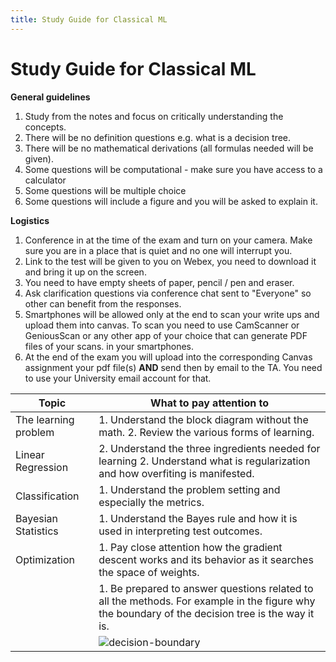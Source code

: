 ```yaml
---
title: Study Guide for Classical ML
---
```


# Study Guide for Classical ML

**General guidelines**

1. Study from the notes and focus on critically understanding the concepts. 
2. There will be no definition questions e.g. what is a decision tree. 
3. There will be no  mathematical derivations (all formulas needed will be given). 
4. Some questions will be computational - make sure you have access to a calculator 
5. Some questions will be multiple choice
6. Some questions will include a figure and you will be asked to explain it. 

**Logistics**

1. Conference in at the time of the exam and turn on your camera. Make sure you are in a place that is quiet and no one will interrupt you.
2. Link to the test will be given to you on Webex, you need to download it and bring it up on the screen. 
3. You need to have empty sheets of paper, pencil / pen and eraser. 
4. Ask clarification questions via conference chat sent to "Everyone" so other can benefit from the responses.  
5. Smartphones will be allowed only at the end to scan your write ups and upload them into canvas. To scan you need to use CamScanner or GeniousScan or any other app of your choice that can generate PDF files of your scans. in your smartphones. 
6. At the end of the exam you will upload into the corresponding Canvas assignment your pdf file(s) **AND** send then by email to the TA. You need to use your University email account for that. 

| Topic    |  What to pay attention to   |
| --- | --- |
|  The learning problem   |  1. Understand the block diagram without the math.   2. Review the various forms of learning.  |
|   Linear Regression  | 2.  Understand the three ingredients needed for learning 2. Understand what is regularization and how overfiting is manifested.    |
|   Classification  |  1. Understand the problem setting and especially the metrics.    |
|   Bayesian Statistics  |  1. Understand the Bayes rule and how it is used in interpreting test outcomes.  |
|   Optimization  |  1. Pay close attention how the gradient descent works and its behavior as it searches the space of weights.      |
|     | 1. Be prepared to answer questions related to all the methods. For example in the figure why the boundary of the decision tree is the way it is. |
| | ![decision-boundary](images/decision-boundary.png)   |


